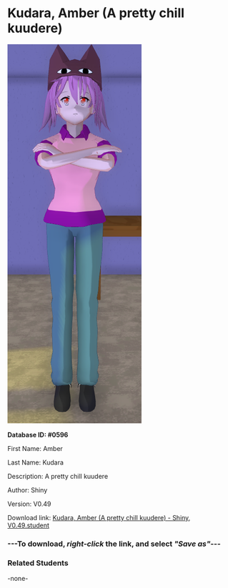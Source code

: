 # Kudara, Amber (A pretty chill kuudere)

<img src="../../Files/Images/Kudara, Amber (A pretty chill kuudere).png" title="Kudara, Amber (A pretty chill kuudere) - Shiny, V0.49">

**Database ID: #0596**

First Name: Amber

Last Name: Kudara

Description: A pretty chill kuudere

Author: Shiny

Version: V0.49

Download link: <a href="https://raw.githubusercontent.com/Arbiter1223/Daigaku-Gurashi-Custom-Students/master/Files/Student%20Files/Kudara%2C%20Amber%20(A%20pretty%20chill%20kuudere)%20-%20Shiny%2C%20V0.49.student">Kudara, Amber (A pretty chill kuudere) - Shiny, V0.49.student</a>

### ---**To download, _right-click_ the link, and select _"Save as"_**---

### Related Students

-none-
